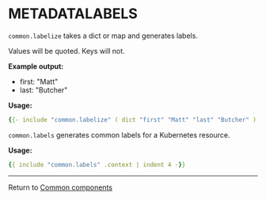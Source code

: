 # METADATALABELS

`common.labelize` takes a dict or map and generates labels.

Values will be quoted. Keys will not.

**Example output:**

  - first: "Matt"
  - last: "Butcher"

**Usage:**

```yaml
{{- include "common.labelize" ( dict "first" "Matt" "last" "Butcher" ) }}
```

`common.labels` generates common labels for a Kubernetes resource.

**Usage:**

```yaml
{{ include "common.labels" .context | indent 4 -}}
````

___
Return to [Common components](./README.md)

